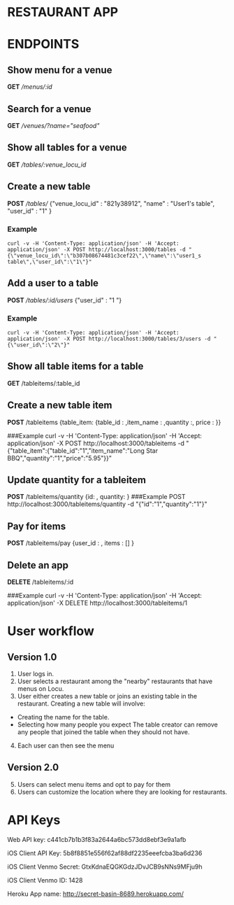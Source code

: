 RESTAURANT APP
===============

ENDPOINTS
=========
## Show menu for a venue
**GET** */menus/:id*

## Search for a venue
**GET** */venues/?name="seafood"*

## Show all tables for a venue
**GET** */tables/:venue_locu_id*


## Create a new table
**POST** */tables/*
    {"venue_locu_id" : "821y38912", "name" : "User1's table", "user_id" : "1" }

### Example
    curl -v -H 'Content-Type: application/json' -H 'Accept: application/json' -X POST http://localhost:3000/tables -d "{\"venue_locu_id\":\"b307b08674481c3cef22\",\"name\":\"user1_s table\",\"user_id\":\"1\"}"

## Add a user to a table
**POST** */tables/:id/users*
    {"user_id" : "1	"}
### Example
    curl -v -H 'Content-Type: application/json' -H 'Accept: application/json' -X POST http://localhost:3000/tables/3/users -d "{\"user_id\":\"2\"}"

## Show all table items for a table
**GET** /tableitems/:table_id

## Create a new table item
**POST** /tableitems
    {table_item: {table_id : ,item_name : ,quantity :, price : }} 

###Example
    curl -v -H 'Content-Type: application/json' -H 'Accept: application/json' -X POST http://localhost:3000/tableitems -d "{\"table_item\":{\"table_id\":\"1\",\"item_name\":\"Long Star BBQ\",\"quantity\":\"1\",\"price\":\"5.95\"}}"

## Update quantity for a tableitem
**POST** /tableitems/quantity
    {id: , quantity: }
###Example
    POST http://localhost:3000/tableitems/quantity -d "{\"id\":\"1\",\"quantity\":\"1\"}"

## Pay for items
**POST** /tableitems/pay
    {user_id : , items : [] }

## Delete an app
**DELETE** /tableitems/:id

###Example
    curl -v -H 'Content-Type: application/json' -H 'Accept: application/json' -X DELETE http://localhost:3000/tableitems/1
    

# User workflow
## Version 1.0
 1. User logs in.
 2. User selects a restaurant among the "nearby" restaurants that have
menus on Locu.
 3. User either creates a new table or joins an existing table in the
restaurant. Creating a new table will involve:
 * Creating the name for the table.
 * Selecting how many people you expect
The table creator can remove any people that joined the table when they
should not have.
 4. Each user can then see the menu
## Version 2.0
 5. Users can select menu items and opt to pay for them
 6. Users can customize the location where they are looking for restaurants.

# API Keys
Web API key: c441cb7b1b3f83a2644a6bc573dd8ebf3e9a1afb

iOS Client API Key: 5b8f8851e556f62af88df2235eeefcba3ba6d236

iOS Client Venmo Secret: GtxKdnaEQGKGdzJDvJCB9sNNs9MFju9h

iOS Client Venmo ID: 1428

Heroku App name:
http://secret-basin-8689.herokuapp.com/
